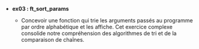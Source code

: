 - **ex03 : ft_sort_params**

  - Concevoir une fonction qui trie les arguments passés au programme par ordre alphabétique et les affiche. Cet exercice complexe consolide notre compréhension des algorithmes de tri et de la comparaison de chaînes.
